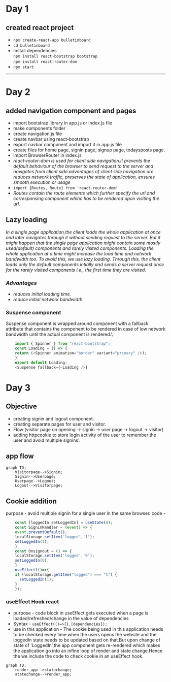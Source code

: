 # Day 1
## created react project
* `npx create-react-app bulletinboard`
* `cd bulletinboard`
* Install dependencies\
`npm install react-bootstrap bootstrap`\
`npm install react-router-dom`
* `npm start`

***

# Day 2
## added navigation component and pages
* import bootstrap library in app.js or index.js file
* make components folder
* create navigation.js file
* create navbar using react-bootstrap
* export navbar component and import it in app.js file
* create files for home page, signin page, signup page, todaysposts page.
* import BrowserRouter in index.js 
* _react-router-dom is used for client side navigation.it prevents the default behaviour of the browser to send request to the server and navigates from client side.advantages of client side navigation are reduces network traffic, preserves the state of application, ensures smooth execution or usage_
* `import {Routes, Route} from 'react-router-dom'`
* _Routes contain the route elements which further specify the url and corresponsing component whihc has to be rendered upon visiting the url._
## Lazy loading
_In a single page application,the client loads the whole application at once and later navigates through it without sending request to the server. But it might happen that the single page application might contain some mostly used(default) components and rarely visited components. Loading the whole application at a time might increase the load time and network bandwidth too. To avoid this, we use lazy loading. Through this, the client loads only the default components intially and sends a server request once for the rarely visited components i.e., the first time they are visited._
### _Advantages_
* _reduces initial loading time._
* _reduce initial network bandwidth._
### Suspense component
Suspense component is wrapped around <Route> component with a fallback attribute that contains the component to be rendered in case of low network bandwidth until the actual component is rendered.\
```javascript
    import { Spinner } from "react-bootstrap";
    const Loading = () => {
    return (<Spinner animation="border" variant="primary" />);
    }
    export default Loading;
    <Suspense fallback={<Loading />}
```

# Day 3
## Objective
* creating signin and logout component.
* creating separate pages for user and visitor.
* Flow (visitor page on opening -> signin -> user page -> logout -> visitor)
* adding httpcookie to store login activity of the user to remember the user and avoid multiple signins'.
## app flow

```mermaid
graph TD;
    Visitorpage-->Signin;
    Signin-->Userpage;
    Userpage-->Logout;
    Logout-->Visitorpage;
```
 
## Cookie addition
   purpose - avoid multiple signin for a single user in the same browser.
   code -
    
```javascript
    const [loggedIn,setLoggedIn] = useState(0);
    const SigninHandler = (event) => {
    event.preventDefault();
    localStorage.setItem('logged','1');
    setLoggedIn(1);
    } 
    const Onsignout = () => {
    localStorage.setItem('logged','0');
    setLoggedIn(0);
    }
    useEffect(()=>{
    if (localStorage.getItem("logged") === "1") {
      setLoggedIn(1);
    } 
    });
```
### useEffect Hook react
* purpose - code block in useEffect gets executed when a page is loaded/refreshed/change in the value of dependencies
* Syntax - `useEffect(()=>{},[dependencies]);`
* use in this application - The cookie being used in this application needs to be checked every time when the users opens the website and the loggedIn state needs to be updated based on that.But upon change of state of 'LoggedIn',the app component gets re-rendered which makes the application go into an infine loop of render and state change.Hence the we include the code to check cookie in an useEffect hook.
    
```mermaid
graph TD;
    render_app-->statechange;
    statechange-->render_app;
```
    

